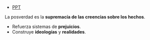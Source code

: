 - [PPT](https://utec.instructure.com/courses/14373/files/2824369)

La posverdad es la **supremacía de las creencias sobre los hechos**.

- Refuerza sistemas de **prejuicios**.
- Construye **ideologías** y **realidades**.

